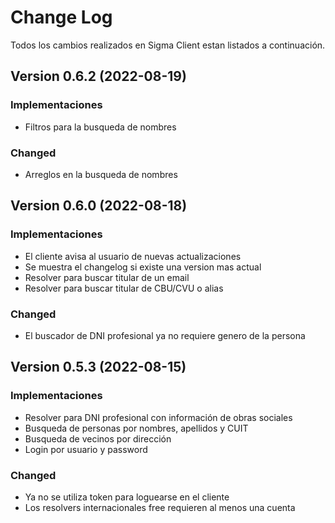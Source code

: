 # Change Log
Todos los cambios realizados en Sigma Client estan listados a continuación.

## Version 0.6.2 (2022-08-19)
### Implementaciones
- Filtros para la busqueda de nombres

### Changed
- Arreglos en la busqueda de nombres

## Version 0.6.0 (2022-08-18)
### Implementaciones
- El cliente avisa al usuario de nuevas actualizaciones
- Se muestra el changelog si existe una version mas actual
- Resolver para buscar titular de un email
- Resolver para buscar titular de CBU/CVU o alias

### Changed
- El buscador de DNI profesional ya no requiere genero de la persona

## Version 0.5.3 (2022-08-15)
### Implementaciones
- Resolver para DNI profesional con información de obras sociales
- Busqueda de personas por nombres, apellidos y CUIT
- Busqueda de vecinos por dirección
- Login por usuario y password

### Changed
- Ya no se utiliza token para loguearse en el cliente
- Los resolvers internacionales free requieren al menos una cuenta